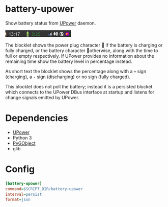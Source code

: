 # battery-upower

Show battery status from [UPower] daemon.

![](battery-upower.png)

The blocklet shows the power plug character 🔌 if the battery is charging or
fully charged, or the battery character 🔋otherwise, along with the time to full
or empty respectively.  If UPower provides no information about the remaining
time show the battery level in percentage instead.

As short text the blocklet shows the percentage along with a `+` sign
(charging), a `-` sign (discharging) or no sign (fully charged).

This blocklet does not poll the battery; instead it is a persisted blocket
which connects to the UPower DBus interface at startup and listens for change
signals emitted by UPower.

[upower]: https://upower.freedesktop.org/

# Dependencies

* [UPower]
* Python 3
* [PyGObject]
* glib

[PyGObject]: https://pygobject.readthedocs.io/en/latest/

# Config

```ini
[battery-upower]
command=$SCRIPT_DIR/battery-upower
interval=persist
format=json
```
